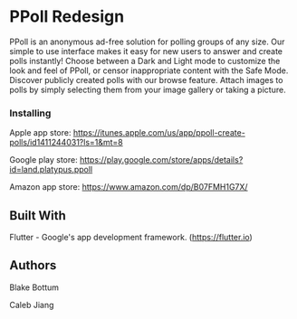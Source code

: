 # PPoll Redesign

PPoll is an anonymous ad-free solution for polling groups of any size. Our simple to use interface makes it easy for new users to answer and create polls instantly! Choose between a Dark and Light mode to customize the look and feel of PPoll, or censor inappropriate content with the Safe Mode. Discover publicly created polls with our browse feature. Attach images to polls by simply selecting them from your image gallery or taking a picture.

### Installing

Apple app store: https://itunes.apple.com/us/app/ppoll-create-polls/id1411244031?ls=1&mt=8

Google play store: https://play.google.com/store/apps/details?id=land.platypus.ppoll

Amazon app store: https://www.amazon.com/dp/B07FMH1G7X/

## Built With

Flutter - Google's app development framework. (https://flutter.io)

## Authors

Blake Bottum

Caleb Jiang
